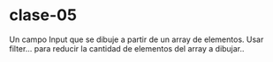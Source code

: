 # clase-05

Un campo Input que se dibuje a partir de un array de elementos.
Usar filter... para reducir la cantidad de elementos del array a dibujar..